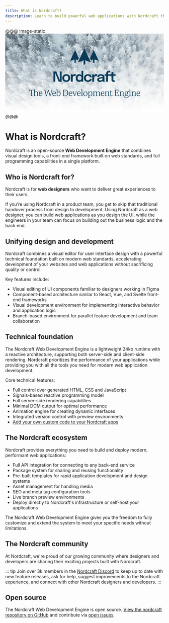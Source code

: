 ```yaml
---
title: What is Nordcraft?
description: Learn to build powerful web applications with Nordcraft through guides and examples. Explore components, styling, APIs, and advanced features.
---
```


@@@ image-static
![Nordcraft|2/1](nordcraft.webp)
@@@

# What is Nordcraft?

Nordcraft is an open-source **Web Development Engine** that combines visual design tools, a front-end framework built on web standards, and full programming capabilities in a single platform.

## Who is Nordcraft for?

Nordcraft is for **web designers** who want to deliver great experiences to their users.

If you’re using Nordcraft in a product team, you get to skip that traditional handover process from design to development. Using Nordcraft as a web designer, you can build web applications as you design the UI, while the engineers in your team can focus on building out the business logic and the back end.

## Unifying design and development

Nordcraft combines a visual editor for user interface design with a powerful technical foundation built on modern web standards, accelerating development of your websites and web applications without sacrificing quality or control.

Key features include:

- Visual editing of UI components familiar to designers working in Figma
- Component-based architecture similar to React, Vue, and Svelte front-end frameworks
- Visual development environment for implementing interactive behavior and application logic
- Branch-based environment for parallel feature development and team collaboration

## Technical foundation

The Nordcraft Web Development Engine is a lightweight 24kb runtime with a reactive architecture, supporting both server-side and client-side rendering. Nordcraft prioritizes the performance of your applications while providing you with all the tools you need for modern web application development.

Core technical features:

- Full control over generated HTML, CSS and JavaScript
- Signals-based reactive programming model
- Full server-side rendering capabilities
- Minimal DOM output for optimal performance
- Animation engine for creating dynamic interfaces
- Integrated version control with preview environments
- [Add your own custom code to your Nordcraft apps](/actions/overview)

## The Nordcraft ecosystem

Nordcraft provides everything you need to build and deploy modern, performant web applications:

- Full API integration for connecting to any back-end service
- Package system for sharing and reusing functionality
- Pre-built templates for rapid application development and design systems
- Asset management for handling media
- SEO and meta tag configuration tools
- Live branch preview environments
- Deploy directly to Nordcraft's infrastructure or self-host your applications

The Nordcraft Web Development Engine gives you the freedom to fully customize and extend the system to meet your specific needs without limitations.

## The Nordcraft community

At Nordcraft, we're proud of our growing community where designers and developers are sharing their exciting projects built with Nordcraft.

::: tip
Join over 3k members in the [Nordcraft Discord](https://discord.gg/nordcraft) to keep up to date with new feature releases, ask for help, suggest improvements to the Nordcraft experience, and connect with other Nordcraft designers and developers.
:::

## Open source

The Nordcraft Web Development Engine is open source. [View the nordcraft repository on GitHub](https://github.com/nordcraftengine/nordcraft) and contribute via [open issues](https://github.com/nordcraftengine/nordcraft/issues).
